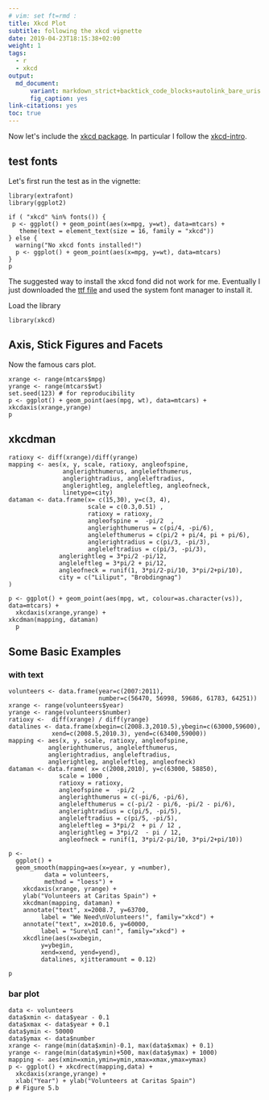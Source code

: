 ```yaml
---
# vim: set ft=rmd : 
title: Xkcd Plot
subtitle: following the xkcd vignette
date: 2019-04-23T18:15:38+02:00
weight: 1
tags:
  - r
  - xkcd
output: 
  md_document:
      variant: markdown_strict+backtick_code_blocks+autolink_bare_uris
      fig_caption: yes
link-citations: yes
toc: true
---
```


Now let's include the [xkcd package](http://xkcd.r-forge.r-project.org).
In particular I follow the [xkcd-intro](https://cran.r-project.org/web/packages/xkcd/vignettes/xkcd-intro.pdf).

<!--more-->

## test fonts

Let's first run the test as in the vignette:

```{r, fig.cap="test output", fig.width=1.2, fig.height=1}
library(extrafont)
library(ggplot2)

if ( "xkcd" %in% fonts()) {
 p <- ggplot() + geom_point(aes(x=mpg, y=wt), data=mtcars) +
   theme(text = element_text(size = 16, family = "xkcd"))
} else {
  warning("No xkcd fonts installed!")
  p <- ggplot() + geom_point(aes(x=mpg, y=wt), data=mtcars) 
}
p
```

The suggested way to install the xkcd fond did not work for me.
Eventually I just downloaded the [ttf file](http://simonsoftware.se/other/xkcd.ttf) and used the system font manager to install it.

Load the library
```{r}
library(xkcd)
```

## Axis, Stick Figures and Facets

Now the famous cars plot.
```{r, fig.cap="Figure: cars plot"}
xrange <- range(mtcars$mpg)
yrange <- range(mtcars$wt)
set.seed(123) # for reproducibility
p <- ggplot() + geom_point(aes(mpg, wt), data=mtcars) +  xkcdaxis(xrange,yrange)
p
```



## xkcdman

```{r, fig.cap="plot with xkcd man"}
ratioxy <- diff(xrange)/diff(yrange)
mapping <- aes(x, y, scale, ratioxy, angleofspine,
               anglerighthumerus, anglelefthumerus,
               anglerightradius, angleleftradius,
               anglerightleg, angleleftleg, angleofneck,
               linetype=city)
dataman <- data.frame(x= c(15,30), y=c(3, 4),
                      scale = c(0.3,0.51) ,
                      ratioxy = ratioxy,
                      angleofspine =  -pi/2  ,
                      anglerighthumerus = c(pi/4, -pi/6),
                      anglelefthumerus = c(pi/2 + pi/4, pi + pi/6),
                      anglerightradius = c(pi/3, -pi/3),
                      angleleftradius = c(pi/3, -pi/3),
		      anglerightleg = 3*pi/2 -pi/12,
		      angleleftleg = 3*pi/2 + pi/12,
		      angleofneck = runif(1, 3*pi/2-pi/10, 3*pi/2+pi/10),
		      city = c("Liliput", "Brobdingnag")
)

p <- ggplot() + geom_point(aes(mpg, wt, colour=as.character(vs)), data=mtcars) +
  xkcdaxis(xrange,yrange) +
xkcdman(mapping, dataman) 
  p
```

## Some Basic Examples

### with text

```{r, fig.cap = "plot with men and text", warning = F}
volunteers <- data.frame(year=c(2007:2011),
                         number=c(56470, 56998, 59686, 61783, 64251))
xrange <- range(volunteers$year)
yrange <- range(volunteers$number)
ratioxy <-  diff(xrange) / diff(yrange)
datalines <- data.frame(xbegin=c(2008.3,2010.5),ybegin=c(63000,59600),
			xend=c(2008.5,2010.3), yend=c(63400,59000))
mapping <- aes(x, y, scale, ratioxy, angleofspine,
	       anglerighthumerus, anglelefthumerus,
	       anglerightradius, angleleftradius,
	       anglerightleg, angleleftleg, angleofneck)
dataman <- data.frame( x= c(2008,2010), y=c(63000, 58850),
		      scale = 1000 ,
		      ratioxy = ratioxy,
		      angleofspine =  -pi/2  ,
		      anglerighthumerus = c(-pi/6, -pi/6),
		      anglelefthumerus = c(-pi/2 - pi/6, -pi/2 - pi/6),
		      anglerightradius = c(pi/5, -pi/5),
		      angleleftradius = c(pi/5, -pi/5),
		      angleleftleg = 3*pi/2  + pi / 12 ,
		      anglerightleg = 3*pi/2  - pi / 12,
		      angleofneck = runif(1, 3*pi/2-pi/10, 3*pi/2+pi/10))

p <- 
  ggplot() + 
  geom_smooth(mapping=aes(x=year, y =number),
	      data = volunteers, 
	      method = "loess") +
    xkcdaxis(xrange, yrange) +
    ylab("Volunteers at Caritas Spain") +
    xkcdman(mapping, dataman) +
    annotate("text", x=2008.7, y=63700,
	     label = "We Need\nVolunteers!", family="xkcd") +
    annotate("text", x=2010.6, y=60000,
	     label = "Sure\nI can!", family="xkcd") +
    xkcdline(aes(x=xbegin,
		 y=ybegin,
		 xend=xend, yend=yend), 
	     datalines, xjitteramount = 0.12)

p 
```

### bar plot

```{r, fig.cap = "bar plot"}
data <- volunteers
data$xmin <- data$year - 0.1
data$xmax <- data$year + 0.1
data$ymin <- 50000
data$ymax <- data$number
xrange <- range(min(data$xmin)-0.1, max(data$xmax) + 0.1)
yrange <- range(min(data$ymin)+500, max(data$ymax) + 1000)
mapping <- aes(xmin=xmin,ymin=ymin,xmax=xmax,ymax=ymax)
p <- ggplot() + xkcdrect(mapping,data) +
  xkcdaxis(xrange,yrange) +
  xlab("Year") + ylab("Volunteers at Caritas Spain")
p # Figure 5.b
```

